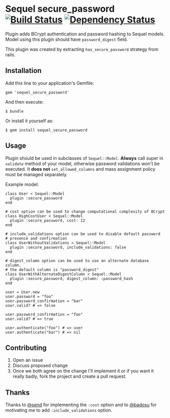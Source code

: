 # Sequel secure_password [![Build Status](https://secure.travis-ci.org/mlen/sequel_secure_password.png)](http://travis-ci.org/mlen/sequel_secure_password) [![Dependency Status](https://gemnasium.com/mlen/sequel_secure_password.png)](https://gemnasium.com/mlen/sequel_secure_password)

Plugin adds BCrypt authentication and password hashing to Sequel models.
Model using this plugin should have `password_digest` field.

This plugin was created by extracting `has_secure_password` strategy from rails.

## Installation

Add this line to your application's Gemfile:

    gem 'sequel_secure_password'

And then execute:

    $ bundle

Or install it yourself as:

    $ gem install sequel_secure_password

## Usage

Plugin should be used in subclasses of `Sequel::Model`.
__Always__ call super in `validate` method of your model, otherwise password
validations won't be executed.
It __does not__ `set_allowed_columns` and mass assignment policy must be managed
separately.

Example model:

    class User < Sequel::Model
      plugin :secure_password
    end

    # cost option can be used to change computational complexity of BCrypt
    class HighCostUser < Sequel::Model
      plugin :secure_password, cost: 12
    end

    # include_validations option can be used to disable default password
    # presence and confirmation
    class UserWithoutValidations < Sequel::Model
      plugin :secure_password, include_validations: false
    end

    # digest_column option can be used to use an alternate database column.
    # the default column is "password_digest"
    class UserWithAlternateDigestColumn < Sequel::Model
      plugin :secure_password, digest_column: :password_hash
    end

    user = User.new
    user.password = "foo"
    user.password_confirmation = "bar"
    user.valid? # => false

    user.password_confirmation = "foo"
    user.valid? # => true

    user.authenticate("foo") # => user
    user.authenticate("bar") # => nil

## Contributing

1. Open an issue
2. Discuss proposed change
3. Once we both agree on the change I'll implement it or if you want it really
   badly, fork the project and create a pull request.

## Thanks

Thanks to [@send](https://github.com/send) for implementing the `:cost` option
and to [@badosu](https://github.com/badosu) for motivating me to add
`:include_validations` option.
